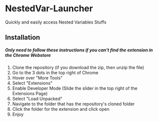 # NestedVar-Launcher

Quickly and easily access Nested Variables Stuffs


## Installation 
##### Only need to follow these instructions if you can't find the extension in the Chrome Webstore

1. Clone the repository (if you download the zip, then unzip the file)
2. Go to the 3 dots in the top right of Chrome
3. Hover over "More Tools"
4. Select "Extensions"
5. Enable Developer Mode (Slide the slider in the top right of the Extensions Page)
6. Select "Load Unpacked"
7. Navigate to the folder that has the repository's cloned folder
8. Click the folder for the extension and click open 
9. Enjoy
